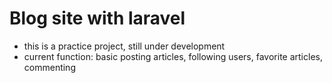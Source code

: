 # Blog site with laravel
* this is a practice project, still under development
* current function: basic posting articles, following users, favorite articles, commenting

